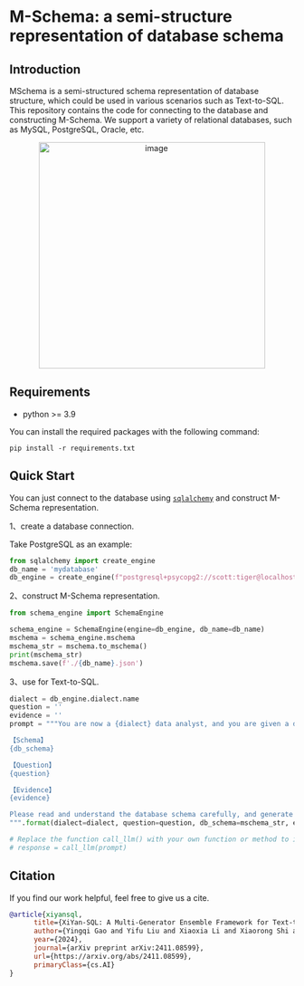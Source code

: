 # M-Schema: a semi-structure representation of database schema
## Introduction
MSchema is a semi-structured schema representation of database structure, which could be used in various scenarios such as Text-to-SQL.
This repository contains the code for connecting to the database and constructing M-Schema.
We support a variety of relational databases, such as MySQL, PostgreSQL, Oracle, etc.

<p align="center">
  <img src="https://github.com/XGenerationLab/M-Schema/blob/main/schema_representation.png" alt="image" width="400"/>
</p>

## Requirements
+ python >= 3.9

You can install the required packages with the following command:
```shell
pip install -r requirements.txt
```

## Quick Start
You can just connect to the database using [```sqlalchemy```](https://www.sqlalchemy.org/) and construct M-Schema representation.

1、create a database connection.

Take PostgreSQL as an example:
```python
from sqlalchemy import create_engine
db_name = 'mydatabase'
db_engine = create_engine(f"postgresql+psycopg2://scott:tiger@localhost:5432/{db_name}")
```

2、construct M-Schema representation.
```python
from schema_engine import SchemaEngine

schema_engine = SchemaEngine(engine=db_engine, db_name=db_name)
mschema = schema_engine.mschema
mschema_str = mschema.to_mschema()
print(mschema_str)
mschema.save(f'./{db_name}.json')
```

3、use for Text-to-SQL.
```python
dialect = db_engine.dialect.name
question = ''
evidence = ''
prompt = """You are now a {dialect} data analyst, and you are given a database schema as follows:

【Schema】
{db_schema}

【Question】
{question}

【Evidence】
{evidence}

Please read and understand the database schema carefully, and generate an executable SQL based on the user's question and evidence. The generated SQL is protected by ```sql and ```.
""".format(dialect=dialect, question=question, db_schema=mschema_str, evidence=evidence)

# Replace the function call_llm() with your own function or method to interact with a LLM API.
# response = call_llm(prompt)
```


## Citation
If you find our work helpful, feel free to give us a cite.
```bibtex
@article{xiyansql,
      title={XiYan-SQL: A Multi-Generator Ensemble Framework for Text-to-SQL}, 
      author={Yingqi Gao and Yifu Liu and Xiaoxia Li and Xiaorong Shi and Yin Zhu and Yiming Wang and Shiqi Li and Wei Li and Yuntao Hong and Zhiling Luo and Jinyang Gao and Liyu Mou and Yu Li},
      year={2024},
      journal={arXiv preprint arXiv:2411.08599},
      url={https://arxiv.org/abs/2411.08599},
      primaryClass={cs.AI}
}
```
